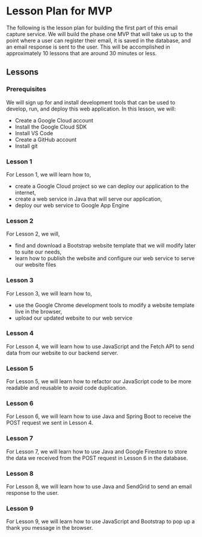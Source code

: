 # Lesson Plan for MVP

The following is the lesson plan for building the first part of this email capture service. We will build the phase one MVP that will take us up to the point where a user can register their email, it is saved in the database, and an email response is sent to the user. This will be accomplished in approximately 10 lessons that are around 30 minutes or less.

## Lessons

### Prerequisites

We will sign up for and install development tools that can be used to develop, run, and deploy this web application. In this lesson, we will:

* Create a Google Cloud account
* Install the Google Cloud SDK
* Install VS Code
* Create a GitHub account
* Install git

### Lesson 1

For Lesson 1, we will learn how to,
* create a Google Cloud project so we can deploy our application to the internet,
* create a web service in Java that will serve our application,
* deploy our web service to Google App Engine

### Lesson 2

For Lesson 2, we will,
* find and download a Bootstrap website template that we will modify later to suite our needs,
* learn how to publish the website and configure our web service to serve our website files

### Lesson 3

For Lesson 3, we will learn how to,
* use the Google Chrome development tools to modify a website template live in the browser,
* upload our updated website to our web service

### Lesson 4

For Lesson 4, we will learn how to use JavaScript and the Fetch API to send data from our website to our backend server.

### Lesson 5

For Lesson 5, we will learn how to refactor our JavaScript code to be more readable and reusable to avoid code duplication.

### Lesson 6

For Lesson 6, we will learn how to use Java and Spring Boot to receive the POST request we sent in Lesson 4.

### Lesson 7

For Lesson 7, we will learn how to use Java and Google Firestore to store the data we received from the POST request in Lesson 6 in the database.

### Lesson 8

For Lesson 8, we will learn how to use Java and SendGrid to send an email response to the user.

### Lesson 9

For Lesson 9, we will learn how to use JavaScript and Bootstrap to pop up a thank you message in the browser.
